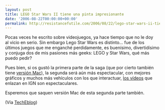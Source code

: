 ```yaml
---
layout: post
title: LEGO Star Wars II tiene una pinta impresionante
date: '2006-08-22T00:00:00+00:00'
permalink: http://resistancefutile.com/2006/08/22/lego-star-wars-ii-tiene-una-pinta-impresionante/
---
```

<a href="http://www.lucasarts.com/games/legostarwarsii/"><img style="float:right; margin:0 0 10px 10px;cursor:pointer; cursor:hand;" src="http://photos1.blogger.com/blogger/6639/1972/320/images.27.jpg" border="0" alt="" /></a>
Pocas veces he escrito sobre videojuegos, ya hace tiempo que no le doy al vicio en serio. Sin embargo Lego Star Wars es distinto... fue de los últimos juegos que me enganché perdidamente, es buenísimo, divertidísimo y conjuga dos de mis pasiones más geeks: LEGO y Star Wars, qué más puedo pedir?

Pues bien, si os gustó la primera parte de la saga (que por cierto también tiene <a href="http://www.apple.com/games/articles/2005/08/legostarwars/">versión Mac</a>), la segunda será aún más espectacular, con mejores gráficos y muchos más vehículos con los que interactuar, <a href="http://www.gametrailers.com/gamepage.php?id=2595">los vídeos</a> que enlazan en IGN son espectaculares.

Esperemos que saquen versión Mac de esta segunda parte también.

(Vía <a href="http://www.techeblog.com/index.php/tech-gadget/lego-star-wars-ii-tatooine-gameplay">TechEblog</a>)
